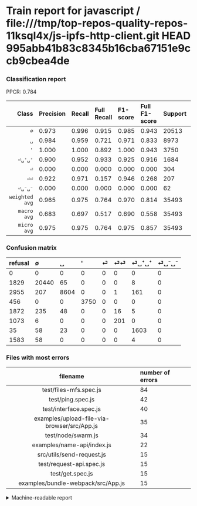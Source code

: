 # Train report for javascript / file:///tmp/top-repos-quality-repos-11ksql4x/js-ipfs-http-client.git HEAD 995abb41b83c8345b16cba67151e9ccb9cbea4de

### Classification report

PPCR: 0.784

| Class | Precision | Recall | Full Recall | F1-score | Full F1-score | Support | Full Support | PPCR |
|------:|:----------|:-------|:------------|:---------|:---------|:--------|:-------------|:-----|
| `∅` | 0.973| 0.996| 0.915| 0.985| 0.943| 20513| 22342| 0.918 |
| `␣` | 0.984| 0.959| 0.721| 0.971| 0.833| 8973| 11928| 0.752 |
| `'` | 1.000| 1.000| 0.892| 1.000| 0.943| 3750| 4206| 0.892 |
| `⏎␣⁺␣⁺` | 0.900| 0.952| 0.933| 0.925| 0.916| 1684| 1719| 0.980 |
| `⏎` | 0.000| 0.000| 0.000| 0.000| 0.000| 304| 2176| 0.140 |
| `⏎⏎` | 0.922| 0.971| 0.157| 0.946| 0.268| 207| 1280| 0.162 |
| `⏎␣⁻␣⁻` | 0.000| 0.000| 0.000| 0.000| 0.000| 62| 1645| 0.038 |
| `weighted avg` | 0.965| 0.975| 0.764| 0.970| 0.814| 35493| 45296| 0.784 |
| `macro avg` | 0.683| 0.697| 0.517| 0.690| 0.558| 35493| 45296| 0.784 |
| `micro avg` | 0.975| 0.975| 0.764| 0.975| 0.857| 35493| 45296| 0.784 |

### Confusion matrix

|refusal|  ∅| ␣| '| ⏎| ⏎⏎| ⏎␣⁺␣⁺| ⏎␣⁻␣⁻| 
|:---|:---|:---|:---|:---|:---|:---|:---|
|0 |0 |0 |0 |0 |0 |0 |0 |
|1829 |20440 |65 |0 |0 |0 |8 |0 |
|2955 |207 |8604 |0 |0 |1 |161 |0 |
|456 |0 |0 |3750 |0 |0 |0 |0 |
|1872 |235 |48 |0 |0 |16 |5 |0 |
|1073 |6 |0 |0 |0 |201 |0 |0 |
|35 |58 |23 |0 |0 |0 |1603 |0 |
|1583 |58 |0 |0 |0 |0 |4 |0 |

### Files with most errors

| filename | number of errors|
|:----:|:-----|
| test/files-mfs.spec.js | 84 |
| test/ping.spec.js | 42 |
| test/interface.spec.js | 40 |
| examples/upload-file-via-browser/src/App.js | 35 |
| test/node/swarm.js | 34 |
| examples/name-api/index.js | 22 |
| src/utils/send-request.js | 15 |
| test/request-api.spec.js | 15 |
| test/get.spec.js | 15 |
| examples/bundle-webpack/src/App.js | 15 |

<details>
    <summary>Machine-readable report</summary>
```json
{
  "cl_report": {"\u0027": {"f1-score": 1.0, "precision": 1.0, "recall": 1.0, "support": 3750}, "macro avg": {"f1-score": 0.6896116617048159, "precision": 0.6828088325625444, "recall": 0.6968903773302533, "support": 35493}, "micro avg": {"f1-score": 0.9747837601780632, "precision": 0.9747837601780632, "recall": 0.9747837601780632, "support": 35493}, "weighted avg": {"f1-score": 0.9697508861777051, "precision": 0.9650384883874277, "recall": 0.9747837601780632, "support": 35493}, "\u2205": {"f1-score": 0.9846568875400439, "precision": 0.9731479718148924, "recall": 0.99644128113879, "support": 20513}, "\u23ce": {"f1-score": 0.0, "precision": 0.0, "recall": 0.0, "support": 304}, "\u23ce\u23ce": {"f1-score": 0.9458823529411765, "precision": 0.9220183486238532, "recall": 0.9710144927536232, "support": 207}, "\u23ce\u2423\u207a\u2423\u207a": {"f1-score": 0.9252525252525252, "precision": 0.9000561482313307, "recall": 0.9519002375296912, "support": 1684}, "\u23ce\u2423\u207b\u2423\u207b": {"f1-score": 0.0, "precision": 0.0, "recall": 0.0, "support": 62}, "\u2423": {"f1-score": 0.971489866199966, "precision": 0.9844393592677345, "recall": 0.958876629889669, "support": 8973}},
  "cl_report_full": {"\u0027": {"f1-score": 0.942684766214178, "precision": 1.0, "recall": 0.891583452211127, "support": 4206}, "macro avg": {"f1-score": 0.5575347085326823, "precision": 0.6828088325625444, "recall": 0.5167614904600544, "support": 45296}, "micro avg": {"f1-score": 0.8565027417098863, "precision": 0.9747837601780632, "recall": 0.7638202048746026, "support": 45296}, "weighted avg": {"f1-score": 0.8143130688715488, "precision": 0.8923049423499217, "recall": 0.7638202048746026, "support": 45296}, "\u2205": {"f1-score": 0.943108937387533, "precision": 0.9731479718148924, "recall": 0.9148688568615164, "support": 22342}, "\u23ce": {"f1-score": 0.0, "precision": 0.0, "recall": 0.0, "support": 2176}, "\u23ce\u23ce": {"f1-score": 0.2683578104138852, "precision": 0.9220183486238532, "recall": 0.15703125, "support": 1280}, "\u23ce\u2423\u207a\u2423\u207a": {"f1-score": 0.916, "precision": 0.9000561482313307, "recall": 0.9325189063408958, "support": 1719}, "\u23ce\u2423\u207b\u2423\u207b": {"f1-score": 0.0, "precision": 0.0, "recall": 0.0, "support": 1645}, "\u2423": {"f1-score": 0.8325914457131797, "precision": 0.9844393592677345, "recall": 0.721327967806841, "support": 11928}},
  "ppcr": 0.7835791239844578
}
```
</details>

